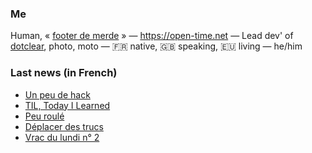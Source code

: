 ### Me

Human, « [footer de merde](https://open-time.net/post/2013/07/17/La-veritable-histoire-du-Footer-de-merde-) » — https://open-time.net — Lead dev' of [dotclear](https://git.dotclear.org/dev/dotclear), photo, moto — 🇫🇷 native, 🇬🇧 speaking, 🇪🇺 living — he/him

### Last news (in French)

<!-- BLOG-POST-LIST:START -->
- [Un peu de hack](https://open-time.net/post/2022/03/18/Un-peu-de-hack)
- [TIL, Today I Learned](https://open-time.net/post/2022/03/17/TIL-Today-I-Learned)
- [Peu roulé](https://open-time.net/post/2022/03/16/Peu-roule)
- [Déplacer des trucs](https://open-time.net/post/2022/03/15/Deplacer-des-trucs)
- [Vrac du lundi n° 2](https://open-time.net/post/2022/03/14/Vrac-du-lundi-n-2)
<!-- BLOG-POST-LIST:END -->
